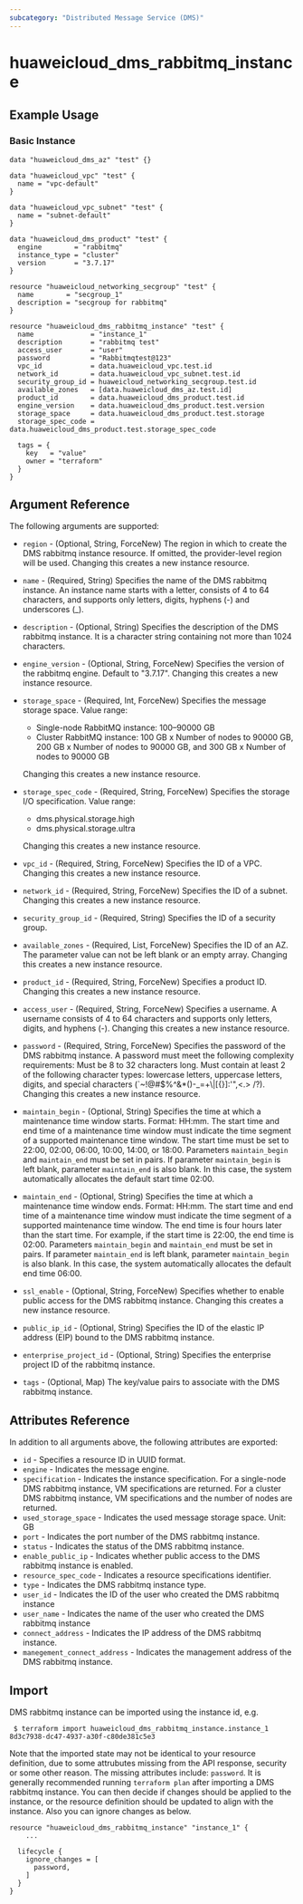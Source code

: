 ```yaml
---
subcategory: "Distributed Message Service (DMS)"
---
```


# huaweicloud_dms_rabbitmq_instance

## Example Usage

### Basic Instance

```hcl
data "huaweicloud_dms_az" "test" {}

data "huaweicloud_vpc" "test" {
  name = "vpc-default"
}

data "huaweicloud_vpc_subnet" "test" {
  name = "subnet-default"
}

data "huaweicloud_dms_product" "test" {
  engine        = "rabbitmq"
  instance_type = "cluster"
  version       = "3.7.17"
}

resource "huaweicloud_networking_secgroup" "test" {
  name        = "secgroup_1"
  description = "secgroup for rabbitmq"
}

resource "huaweicloud_dms_rabbitmq_instance" "test" {
  name              = "instance_1"
  description       = "rabbitmq test"
  access_user       = "user"
  password          = "Rabbitmqtest@123"
  vpc_id            = data.huaweicloud_vpc.test.id
  network_id        = data.huaweicloud_vpc_subnet.test.id
  security_group_id = huaweicloud_networking_secgroup.test.id
  available_zones   = [data.huaweicloud_dms_az.test.id]
  product_id        = data.huaweicloud_dms_product.test.id
  engine_version    = data.huaweicloud_dms_product.test.version
  storage_space     = data.huaweicloud_dms_product.test.storage
  storage_spec_code = data.huaweicloud_dms_product.test.storage_spec_code

  tags = {
    key   = "value"
    owner = "terraform"
  }
}
```

## Argument Reference

The following arguments are supported:

* `region` - (Optional, String, ForceNew) The region in which to create the DMS rabbitmq instance resource. If omitted,
  the provider-level region will be used. Changing this creates a new instance resource.

* `name` - (Required, String) Specifies the name of the DMS rabbitmq instance. An instance name starts with a letter,
  consists of 4 to 64 characters, and supports only letters, digits, hyphens (-) and underscores (_).

* `description` - (Optional, String) Specifies the description of the DMS rabbitmq instance. It is a character string
  containing not more than 1024 characters.

* `engine_version` - (Optional, String, ForceNew) Specifies the version of the rabbitmq engine. Default to "3.7.17".
  Changing this creates a new instance resource.

* `storage_space` - (Required, Int, ForceNew) Specifies the message storage space. Value range:
  + Single-node RabbitMQ instance: 100–90000 GB
  + Cluster RabbitMQ instance: 100 GB x Number of nodes to 90000 GB, 200 GB x Number of nodes to 90000 GB, and 300 GB
      x Number of nodes to 90000 GB

  Changing this creates a new instance resource.

* `storage_spec_code` - (Required, String, ForceNew) Specifies the storage I/O specification. Value range:
  + dms.physical.storage.high
  + dms.physical.storage.ultra

  Changing this creates a new instance resource.

* `vpc_id` - (Required, String, ForceNew) Specifies the ID of a VPC. Changing this creates a new instance resource.

* `network_id` - (Required, String, ForceNew) Specifies the ID of a subnet. Changing this creates a new instance
  resource.

* `security_group_id` - (Required, String) Specifies the ID of a security group.

* `available_zones` - (Required, List, ForceNew) Specifies the ID of an AZ. The parameter value can not be left blank or
  an empty array. Changing this creates a new instance resource.

* `product_id` - (Required, String, ForceNew) Specifies a product ID. Changing this creates a new instance resource.

* `access_user` - (Required, String, ForceNew) Specifies a username. A username consists of 4 to 64 characters and
  supports only letters, digits, and hyphens (-). Changing this creates a new instance resource.

* `password` - (Required, String, ForceNew) Specifies the password of the DMS rabbitmq instance. A password must meet
  the following complexity requirements: Must be 8 to 32 characters long. Must contain at least 2 of the following
  character types: lowercase letters, uppercase letters, digits, and special characters (`~!@#$%^&*()-_=+\\|[{}]:'",<.>
  /?). Changing this creates a new instance resource.

* `maintain_begin` - (Optional, String) Specifies the time at which a maintenance time window starts. Format: HH:mm. The
  start time and end time of a maintenance time window must indicate the time segment of a supported maintenance time
  window. The start time must be set to 22:00, 02:00, 06:00, 10:00, 14:00, or 18:00. Parameters `maintain_begin`
  and `maintain_end` must be set in pairs. If parameter `maintain_begin` is left blank, parameter `maintain_end` is also
  blank. In this case, the system automatically allocates the default start time 02:00.

* `maintain_end` - (Optional, String) Specifies the time at which a maintenance time window ends. Format: HH:mm. The
  start time and end time of a maintenance time window must indicate the time segment of a supported maintenance time
  window. The end time is four hours later than the start time. For example, if the start time is 22:00, the end time is
  02:00. Parameters `maintain_begin`
  and `maintain_end` must be set in pairs. If parameter `maintain_end` is left blank, parameter
  `maintain_begin` is also blank. In this case, the system automatically allocates the default end time 06:00.

* `ssl_enable` - (Optional, String, ForceNew) Specifies whether to enable public access for the DMS rabbitmq instance.
  Changing this creates a new instance resource.

* `public_ip_id` - (Optional, String) Specifies the ID of the elastic IP address (EIP)
  bound to the DMS rabbitmq instance.

* `enterprise_project_id` - (Optional, String) Specifies the enterprise project ID of the rabbitmq instance.

* `tags` - (Optional, Map) The key/value pairs to associate with the DMS rabbitmq instance.

## Attributes Reference

In addition to all arguments above, the following attributes are exported:

* `id` - Specifies a resource ID in UUID format.
* `engine` - Indicates the message engine.
* `specification` - Indicates the instance specification. For a single-node DMS rabbitmq instance, VM specifications are
  returned. For a cluster DMS rabbitmq instance, VM specifications and the number of nodes are returned.
* `used_storage_space` - Indicates the used message storage space. Unit: GB
* `port` - Indicates the port number of the DMS rabbitmq instance.
* `status` - Indicates the status of the DMS rabbitmq instance.
* `enable_public_ip` - Indicates whether public access to the DMS rabbitmq instance is enabled.
* `resource_spec_code` - Indicates a resource specifications identifier.
* `type` - Indicates the DMS rabbitmq instance type.
* `user_id` - Indicates the ID of the user who created the DMS rabbitmq instance
* `user_name` - Indicates the name of the user who created the DMS rabbitmq instance
* `connect_address` - Indicates the IP address of the DMS rabbitmq instance.
* `manegement_connect_address` - Indicates the management address of the DMS rabbitmq instance.

## Import

DMS rabbitmq instance can be imported using the instance id, e.g.

```
 $ terraform import huaweicloud_dms_rabbitmq_instance.instance_1 8d3c7938-dc47-4937-a30f-c80de381c5e3
```

Note that the imported state may not be identical to your resource definition, due to some attrubutes missing from the
API response, security or some other reason. The missing attributes include:
`password`. It is generally recommended running `terraform plan` after importing a DMS rabbitmq instance. You can then
decide if changes should be applied to the instance, or the resource definition should be updated to align with the
instance. Also you can ignore changes as below.

```
resource "huaweicloud_dms_rabbitmq_instance" "instance_1" {
    ...

  lifecycle {
    ignore_changes = [
      password,
    ]
  }
}
```
